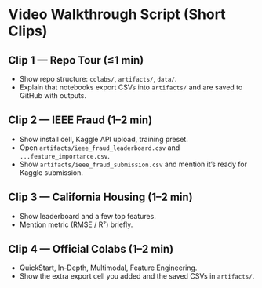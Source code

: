 # Video Walkthrough Script (Short Clips)

## Clip 1 — Repo Tour (≤1 min)
- Show repo structure: `colabs/`, `artifacts/`, `data/`.
- Explain that notebooks export CSVs into `artifacts/` and are saved to GitHub with outputs.

## Clip 2 — IEEE Fraud (1–2 min)
- Show install cell, Kaggle API upload, training preset.
- Open `artifacts/ieee_fraud_leaderboard.csv` and `...feature_importance.csv`.
- Show `artifacts/ieee_fraud_submission.csv` and mention it’s ready for Kaggle submission.

## Clip 3 — California Housing (1–2 min)
- Show leaderboard and a few top features.
- Mention metric (RMSE / R²) briefly.

## Clip 4 — Official Colabs (1–2 min)
- QuickStart, In-Depth, Multimodal, Feature Engineering.
- Show the extra export cell you added and the saved CSVs in `artifacts/`.
